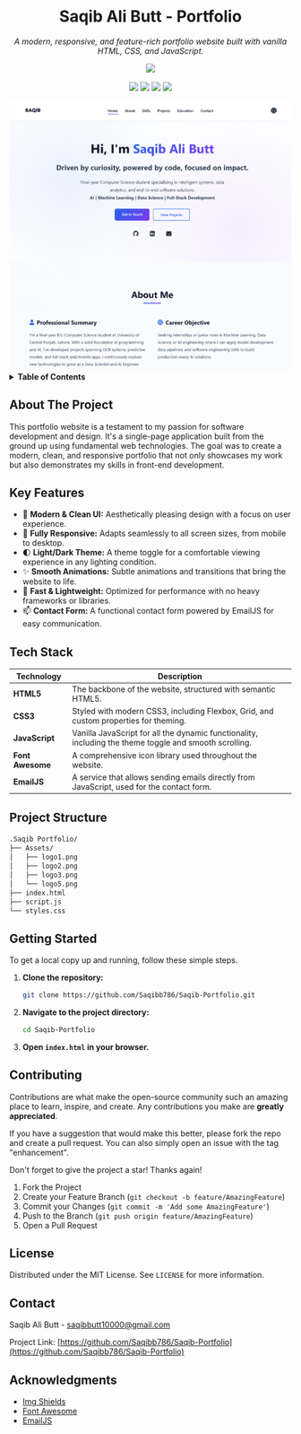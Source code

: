 <div align="center">

# Saqib Ali Butt - Portfolio

_A modern, responsive, and feature-rich portfolio website built with vanilla HTML, CSS, and JavaScript._

<p align="center">
  <a href="https://saqib-personalportfolio.netlify.app/" target="_blank" rel="noopener noreferrer">
    <img src="https://img.shields.io/badge/Live-Preview-blue?style=for-the-badge&logo=netlify">
  </a>
</p>

</div>

<p align="center">
  <a href="https://github.com/Saqibb786/Saqib-Portfolio/blob/main/LICENSE"><img src="https://img.shields.io/github/license/Saqibb786/Saqib-Portfolio?style=for-the-badge"></a>
  <a href="https://github.com/Saqibb786/Saqib-Portfolio/stargazers"><img src="https://img.shields.io/github/stars/Saqibb786/Saqib-Portfolio?style=for-the-badge"></a>
  <a href="https://github.com/Saqibb786/Saqib-Portfolio/network/members"><img src="https://img.shields.io/github/forks/Saqibb786/Saqib-Portfolio?style=for-the-badge"></a>
  <a href="https://github.com/Saqibb786/Saqib-Portfolio/issues"><img src="https://img.shields.io/github/issues/Saqibb786/Saqib-Portfolio?style=for-the-badge"></a>
</p>

<div align="center">
  <a href="https://saqib-personalportfolio.netlify.app/" target="_blank" rel="noopener noreferrer">
    <img src="Assets/Portfolio_thumbnail.png" alt="Portfolio Preview" width="800">
  </a>
</div>

<details>
  <summary><strong>Table of Contents</strong></summary>
  <ol>
    <li><a href="#about-the-project">About The Project</a></li>
    <li><a href="#key-features">Key Features</a></li>
    <li><a href="#tech-stack">Tech Stack</a></li>
    <li><a href="#project-structure">Project Structure</a></li>
    <li><a href="#getting-started">Getting Started</a></li>
    <li><a href="#roadmap">Roadmap</a></li>
    <li><a href="#contributing">Contributing</a></li>
    <li><a href="#license">License</a></li>
    <li><a href="#contact">Contact</a></li>
    <li><a href="#acknowledgments">Acknowledgments</a></li>
  </ol>
</details>

## About The Project

This portfolio website is a testament to my passion for software development and design. It's a single-page application built from the ground up using fundamental web technologies. The goal was to create a modern, clean, and responsive portfolio that not only showcases my work but also demonstrates my skills in front-end development.

## Key Features

- 🎨 **Modern & Clean UI:** Aesthetically pleasing design with a focus on user experience.
- 📱 **Fully Responsive:** Adapts seamlessly to all screen sizes, from mobile to desktop.
- 🌓 **Light/Dark Theme:** A theme toggle for a comfortable viewing experience in any lighting condition.
- ✨ **Smooth Animations:** Subtle animations and transitions that bring the website to life.
- 🚀 **Fast & Lightweight:** Optimized for performance with no heavy frameworks or libraries.
- 📫 **Contact Form:** A functional contact form powered by EmailJS for easy communication.

## Tech Stack

| Technology       | Description                                                                                            |
| ---------------- | ------------------------------------------------------------------------------------------------------ |
| **HTML5**        | The backbone of the website, structured with semantic HTML5.                                           |
| **CSS3**         | Styled with modern CSS3, including Flexbox, Grid, and custom properties for theming.                   |
| **JavaScript**   | Vanilla JavaScript for all the dynamic functionality, including the theme toggle and smooth scrolling. |
| **Font Awesome** | A comprehensive icon library used throughout the website.                                              |
| **EmailJS**      | A service that allows sending emails directly from JavaScript, used for the contact form.              |

## Project Structure

```
.Saqib Portfolio/
├── Assets/
│   ├── logo1.png
│   ├── logo2.png
│   ├── logo3.png
│   └── logo5.png
├── index.html
├── script.js
└── styles.css
```

## Getting Started

To get a local copy up and running, follow these simple steps.

1.  **Clone the repository:**
    ```sh
    git clone https://github.com/Saqibb786/Saqib-Portfolio.git
    ```
2.  **Navigate to the project directory:**
    ```sh
    cd Saqib-Portfolio
    ```
3.  **Open `index.html` in your browser.**

## Contributing

Contributions are what make the open-source community such an amazing place to learn, inspire, and create. Any contributions you make are **greatly appreciated**.

If you have a suggestion that would make this better, please fork the repo and create a pull request. You can also simply open an issue with the tag "enhancement".

Don't forget to give the project a star! Thanks again!

1.  Fork the Project
2.  Create your Feature Branch (`git checkout -b feature/AmazingFeature`)
3.  Commit your Changes (`git commit -m 'Add some AmazingFeature'`)
4.  Push to the Branch (`git push origin feature/AmazingFeature`)
5.  Open a Pull Request

## License

Distributed under the MIT License. See `LICENSE` for more information.

## Contact

Saqib Ali Butt - [saqibbutt10000@gmail.com](mailto:saqibbutt10000@gmail.com)

Project Link: [https://github.com/Saqibb786/Saqib-Portfolio](https://github.com/Saqibb786/Saqib-Portfolio)

## Acknowledgments

- [Img Shields](https://shields.io)
- [Font Awesome](https://fontawesome.com)
- [EmailJS](https://www.emailjs.com/)
